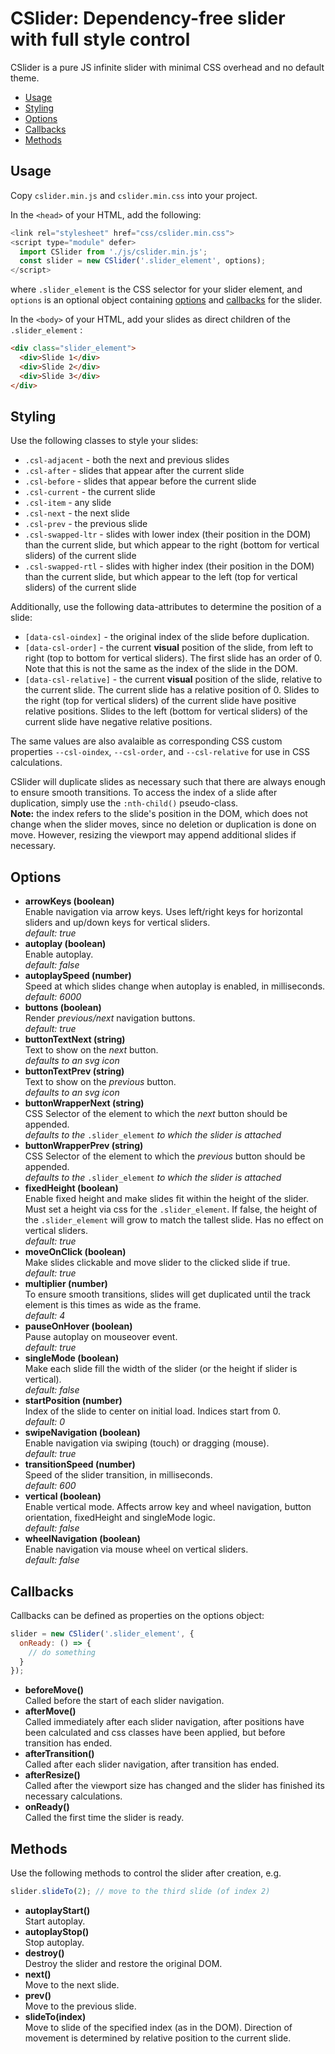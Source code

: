 # CSlider: Dependency-free slider with full style control

CSlider is a pure JS infinite slider with minimal CSS overhead and no default theme.

- [Usage](#usage)
- [Styling](#styling)
- [Options](#options)
- [Callbacks](#callbacks)
- [Methods](#methods)

## Usage

Copy `cslider.min.js` and `cslider.min.css` into your project.

In the `<head>` of your HTML, add the following:

```js
<link rel="stylesheet" href="css/cslider.min.css">
<script type="module" defer>
  import CSlider from './js/cslider.min.js';
  const slider = new CSlider('.slider_element', options);
</script>
```

where `.slider_element` is the CSS selector for your slider element, and `options` is an optional object containing [options](#options) and [callbacks](#callbacks) for the slider.  
  
In the `<body>` of your HTML, add your slides as direct children of the `.slider_element` :

```html
<div class="slider_element">
  <div>Slide 1</div>
  <div>Slide 2</div>
  <div>Slide 3</div>
</div>
```

## Styling

Use the following classes to style your slides:

-	`.csl-adjacent` - both the next and previous slides
-	`.csl-after` - slides that appear after the current slide
-	`.csl-before` - slides that appear before the current slide
-	`.csl-current` - the current slide
-	`.csl-item` - any slide
-	`.csl-next` - the next slide
-	`.csl-prev` - the previous slide
-	`.csl-swapped-ltr` - slides with lower index (their position in the DOM) than the current slide, but which appear to the right (bottom for vertical sliders) of the current slide
-	`.csl-swapped-rtl` - slides with higher index (their position in the DOM) than the current slide, but which appear to the left (top for vertical sliders) of the current slide

Additionally, use the following data-attributes to determine the position of a slide:

-	`[data-csl-oindex]` - the original index of the slide before duplication.
-	`[data-csl-order]` - the current **visual** position of the slide, from left to right (top to bottom for vertical sliders). The first slide has an order of 0. Note that this is not the same as the index of the slide in the DOM.
-	`[data-csl-relative]` - the current **visual** position of the slide, relative to the current slide. The current slide has a relative position of 0. Slides to the right (top for vertical sliders) of the current slide have positive relative positions. Slides to the left (bottom for vertical sliders) of the current slide have negative relative positions.

The same values are also avalaible as corresponding CSS custom properties `--csl-oindex`, `--csl-order`, and `--csl-relative` for use in CSS calculations.

CSlider will duplicate slides as necessary such that there are always enough to ensure smooth transitions. To access the index of a slide after duplication, simply use the `:nth-child()` pseudo-class.  
**Note:** the index refers to the slide's position in the DOM, which does not change when the slider moves, since no deletion or duplication is done on move. However, resizing the viewport may append additional slides if necessary.

## Options

-	**arrowKeys (boolean)**  
	Enable navigation via arrow keys. Uses left/right keys for horizontal sliders and up/down keys for vertical sliders.  
	*default: true*
-	**autoplay (boolean)**  
	Enable autoplay.  
	*default: false*
-	**autoplaySpeed (number)**  
	Speed at which slides change when autoplay is enabled, in milliseconds.  
	*default: 6000*
-	**buttons (boolean)**  
	Render *previous/next* navigation buttons.  
	*default: true*
-	**buttonTextNext (string)**  
	Text to show on the *next* button.  
	*defaults to an svg icon*
-	**buttonTextPrev (string)**  
	Text to show on the *previous* button.  
	*defaults to an svg icon*
-	**buttonWrapperNext (string)**  
	CSS Selector of the element to which the *next* button should be appended.  
	*defaults to the* `.slider_element` *to which the slider is attached*
-	**buttonWrapperPrev (string)**  
	CSS Selector of the element to which the *previous* button should be appended.  
	*defaults to the* `.slider_element` *to which the slider is attached*
-	**fixedHeight (boolean)**  
	Enable fixed height and make slides fit within the height of the slider. Must set a height via css for the `.slider_element`. If false, the height of the `.slider_element` will grow to match the tallest slide. Has no effect on vertical sliders.  
	*default: true*
-	**moveOnClick (boolean)**  
	Make slides clickable and move slider to the clicked slide if true.  
	*default: true*
-	**multiplier (number)**  
	To ensure smooth transitions, slides will get duplicated until the track element is this times as wide as the frame.  
	*default: 4*
-	**pauseOnHover (boolean)**  
	Pause autoplay on mouseover event.  
	*default: true*
-	**singleMode (boolean)**  
	Make each slide fill the width of the slider (or the height if slider is vertical).  
	*default: false*
-	**startPosition (number)**  
	Index of the slide to center on initial load. Indices start from 0.  
	*default: 0*
-	**swipeNavigation (boolean)**  
	Enable navigation via swiping (touch) or dragging (mouse).  
	*default: true*
-	**transitionSpeed (number)**  
	Speed of the slider transition, in milliseconds.  
	*default: 600*
-	**vertical (boolean)**  
	Enable vertical mode. Affects arrow key and wheel navigation, button orientation, fixedHeight and singleMode logic.  
	*default: false*
-	**wheelNavigation (boolean)**  
	Enable navigation via mouse wheel on vertical sliders.  
	*default: false*

## Callbacks

Callbacks can be defined as properties on the options object:

```js
slider = new CSlider('.slider_element', {
  onReady: () => {
    // do something
  }
});
```

-	**beforeMove()**  
	Called before the start of each slider navigation.
-	**afterMove()**  
	Called immediately after each slider navigation, after positions have been calculated and css classes have been applied, but before transition has ended.
-	**afterTransition()**  
	Called after each slider navigation, after transition has ended.
-	**afterResize()**  
	Called after the viewport size has changed and the slider has finished its necessary calculations.
-	**onReady()**  
	Called the first time the slider is ready.

## Methods

Use the following methods to control the slider after creation, e.g.

```js
slider.slideTo(2); // move to the third slide (of index 2)
```

-	**autoplayStart()**  
	Start autoplay.
-	**autoplayStop()**  
	Stop autoplay.
-	**destroy()**  
	Destroy the slider and restore the original DOM.
-	**next()**  
	Move to the next slide.
-	**prev()**  
	Move to the previous slide.
-	**slideTo(index)**  
	Move to slide of the specified index (as in the DOM). Direction of movement is determined by relative position to the current slide.
